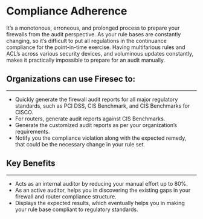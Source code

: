 # Compliance Adherence
It’s a monotonous, erroneous, and prolonged process to prepare your firewalls from the audit perspective. As your rule bases are constantly changing, so it’s difficult to put all regulations in the continuance compliance for the point-in-time exercise.
Having multifarious rules and ACL’s across various security devices, and voluminous updates constantly, makes it practically impossible to prepare for an audit manually. 
## Organizations can use Firesec to:
---
* Quickly generate the firewall audit reports for all major regulatory standards, such as PCI DSS, CIS Benchmark, and CIS Benchmarks for CISCO. 
* For routers, generate audit reports against CIS Benchmarks.
* Generate the customized audit reports as per your organization’s requirements.
* Notify you the compliance violation along with the expected remedy, that could be the necessary change in your rule set.
## Key Benefits
---
* Acts as an internal auditor by reducing your manual effort up to 80%.
* As an active auditor, helps you in discovering the existing gaps in your firewall and router compliance structure.
* Displays the expected results, which eventually helps you in making your rule base compliant to regulatory standards.